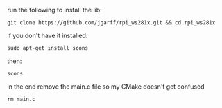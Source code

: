run the following to install the lib:
```
git clone https://github.com/jgarff/rpi_ws281x.git && cd rpi_ws281x
```
if you don't have it installed:
```
sudo apt-get install scons
```
then:
```
scons
```

in the end remove the main.c file so my CMake doesn't get confused
```
rm main.c
```